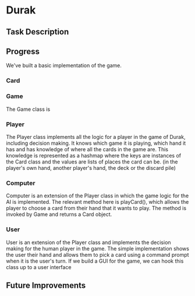 
# Durak

## Task Description

## Progress

We've built a basic implementation of the game. 

### Card

### Game

The Game class is 

### Player

The Player class implements all the logic for a player in the game of Durak, including decision making. It knows which game it is playing, which hand it has and has knowledge of where all the cards in the game are. This knowledge is represented as a hashmap where the keys are instances of the Card class and the values are lists of places the card can be. (in the player's own hand, another player's hand, the deck or the discard pile)

### Computer

Computer is an extension of the Player class in which the game logic for the AI is implemented. The relevant method here is playCard(), which allows the player to choose a card from their hand that it wants to play. The method is invoked by Game and returns a Card object.

### User

User is an extension of the Player class and implements the decision making for the human player in the game. The simple implementation shows the user their hand and allows them to pick a card using a command prompt when it is the user's turn. If we build a GUI for the game, we can hook this class up to a user interface 

## Future Improvements

